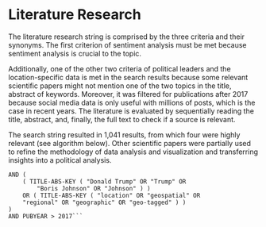 # Literature Research

The literature research string is comprised by the three criteria and their synonyms. The first criterion of sentiment analysis must be met because sentiment analysis is crucial to the topic. 

Additionally, one of the other two criteria of political leaders and the location-specific data is met in the search results because some relevant scientific papers might not mention one of the two topics in the title, abstract of keywords. Moreover, it was filtered for publications after 2017 because social media data is only useful with millions of posts, which is the case in recent years. The literature is evaluated by sequentially reading the title, abstract, and, finally, the full text to check if a source is relevant.

The search string resulted in 1,041 results, from which four were highly relevant (see algorithm below).  Other scientific papers were partially used to refine the methodology of data analysis and visualization and transferring insights into a political analysis.


```TITLE-ABS-KEY ( "sentiment analysis" OR "opinion mining" ) 
AND (
	( TITLE-ABS-KEY ( "Donald Trump" OR "Trump" OR 
        "Boris Johnson" OR "Johnson" ) ) 
    OR ( TITLE-ABS-KEY ( "location" OR "geospatial" OR 
    "regional" OR "geographic" OR "geo-tagged" ) ) 
)
AND PUBYEAR > 2017```